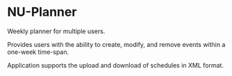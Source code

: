 # NU-Planner
Weekly planner for multiple users. 

Provides users with the ability to create, modify, and remove events within a one-week
time-span. 

Application supports the upload and download of schedules in XML format. 
